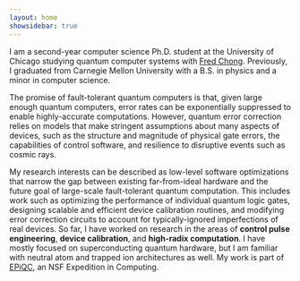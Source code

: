 ```yaml
---
layout: home
showsidebar: true
---
```


I am a second-year computer science Ph.D. student at the University of Chicago studying quantum computer systems with <a href="https://people.cs.uchicago.edu/~ftchong/" target="_blank" rel="noopener noreferrer">Fred Chong</a>. Previously, I graduated from Carnegie Mellon University with a B.S. in physics and a minor in computer science. 

The promise of fault-tolerant quantum computers is that, given large enough quantum computers, error rates can be exponentially suppressed to enable highly-accurate computations. However, quantum error correction relies on models that make stringent assumptions about many aspects of devices, such as the structure and magnitude of physical gate errors, the capabilities of control software, and resilience to disruptive events such as cosmic rays. 

My research interests can be described as low-level software optimizations that narrow the gap between existing far-from-ideal hardware and the future goal of large-scale fault-tolerant quantum computation. This includes work such as optimizing the performance of individual quantum logic gates, designing scalable and efficient device calibration routines, and modifying error correction circuits to account for typically-ignored imperfections of real devices. So far, I have worked on research in the areas of <span style="color:var(--text); font-weight: bold">control pulse engineering</span>, <span style="color:var(--text); font-weight: bold">device calibration</span>, and <span style="color:var(--text); font-weight: bold">high-radix computation</span>. I have mostly focused on superconducting quantum hardware, but I am familiar with neutral atom and trapped ion architectures as well. My work is part of <a href="https://www.epiqc.cs.uchicago.edu/" target="_blank" rel="noopener noreferrer">EPiQC</a>, an NSF Expedition in Computing.